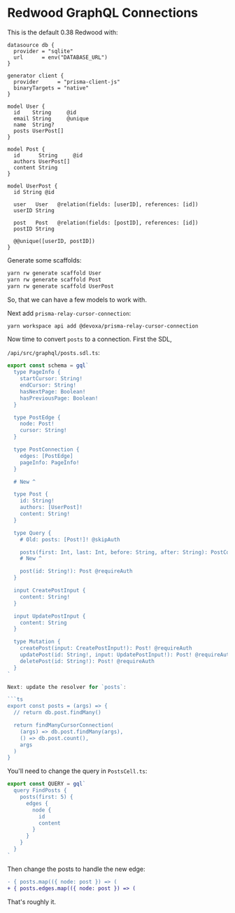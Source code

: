 # Redwood GraphQL Connections

This is the default 0.38 Redwood with:

```prisma
datasource db {
  provider = "sqlite"
  url      = env("DATABASE_URL")
}

generator client {
  provider      = "prisma-client-js"
  binaryTargets = "native"
}

model User {
  id    String     @id
  email String     @unique
  name  String?
  posts UserPost[]
}

model Post {
  id      String     @id
  authors UserPost[]
  content String
}

model UserPost {
  id String @id

  user   User   @relation(fields: [userID], references: [id])
  userID String

  post   Post   @relation(fields: [postID], references: [id])
  postID String

  @@unique([userID, postID])
}
```

Generate some scaffolds:


```sh
yarn rw generate scaffold User
yarn rw generate scaffold Post
yarn rw generate scaffold UserPost
```

So, that we can have a few models to work with.

Next add `prisma-relay-cursor-connection`:

```sh
yarn workspace api add @devoxa/prisma-relay-cursor-connection
```

Now time to convert `posts` to a connection. First the SDL,

`/api/src/graphql/posts.sdl.ts`:

```ts
export const schema = gql`
  type PageInfo {
    startCursor: String!
    endCursor: String!
    hasNextPage: Boolean!
    hasPreviousPage: Boolean!
  }

  type PostEdge {
    node: Post!
    cursor: String!
  }

  type PostConnection {
    edges: [PostEdge]
    pageInfo: PageInfo!
  }

  # New ^

  type Post {
    id: String!
    authors: [UserPost]!
    content: String!
  }

  type Query {
    # Old: posts: [Post!]! @skipAuth

    posts(first: Int, last: Int, before: String, after: String): PostConnection
    # New ^

    post(id: String!): Post @requireAuth
  }

  input CreatePostInput {
    content: String!
  }

  input UpdatePostInput {
    content: String
  }

  type Mutation {
    createPost(input: CreatePostInput!): Post! @requireAuth
    updatePost(id: String!, input: UpdatePostInput!): Post! @requireAuth
    deletePost(id: String!): Post! @requireAuth
  }
`

Next: update the resolver for `posts`:

```ts
export const posts = (args) => {
  // return db.post.findMany()

  return findManyCursorConnection(
    (args) => db.post.findMany(args),
    () => db.post.count(),
    args
  )
}
```

You'll need to change the query in `PostsCell.ts`:

```ts
export const QUERY = gql`
  query FindPosts {
    posts(first: 5) {
      edges {
        node {
          id
          content
        }
      }
    }
  }
`
```

Then change the posts to handle the new edge:

```diff
- { posts.map(({ node: post }) => (
+ { posts.edges.map(({ node: post }) => (
```


That's roughly it.
